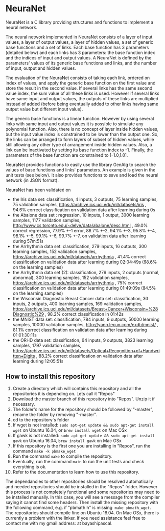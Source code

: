 # NeuraNet
NeuraNet is a C library providing structures and functions to implement a neural network.

The neural network implemented in NeuraNet consists of a layer of input values, a layer of output values, a layer of hidden values, a set of generic base functions and a set of links. Each base function has 3 parameters (detailed below) and each links has 3 parameters: the base function index and the indices of input and output values. A NeuraNet is defined by the parameters' values of its generic base functions and links, and the number of input, output and hidden values.

The evaluation of the NeuraNet consists of taking each link, ordered on index of values, and apply the generic base function on the first value and store the result in the second value. If several links has the same second value index, the sum value of all these links is used. However if several links have same input and output values, the outputs of these links are multiplied instead of added (before being eventually added to other links having same output value but different input value).

The generic base functions is a linear function. However by using several links with same input and output values it is possible to simulate any polynomial function. Also, there is no concept of layer inside hidden values, but the input value index is constrained to be lower than the output one. So, the links can be arranged to form layers of subset of hidden values, while still allowing any other type of arrangement inside hidden values. Also, a link can be inactivated by setting its base function index to -1. Finally, the parameters of the base function are constrained to [-1.0,1.0].

NeuraNet provides functions to easily use the library GenAlg to search the values of base functions and links' parameters. An example is given in the unit tests (see below). It also provides functions to save and load the neural network (in JSON format).

NeuraNet has been validated on 
* the Iris data set: classification, 4 inputs, 3 outputs, 75 learning samples, 75 validation samples, https://archive.ics.uci.edu/ml/datasets/iris , 94.6% correct classification on validation data after learning during 0s 
* the Abalone data set : regression, 10 inputs, 1 output, 3000 learning samples, 1177 validation samples, http://www.cs.toronto.edu/~delve/data/abalone/desc.html , 49.0% correct regression, 77.9% +-1 error, 88.7% +-2, 94.1% +-3, 95.8% +-4, 98.1% +-5, 99.1% +-6, 99.7% +-7, on validation data after learning during 57m:51s 
* the Arrhythmia data set: classification, 279 inputs, 16 outputs, 300 learning samples, 152 validation samples, https://archive.ics.uci.edu/ml/datasets/arrhythmia , 41.4% correct classification on validation data after learning during 02:04:49s (68.6% on the learning samples)
* the Arrhythmia data set (2): classification, 279 inputs, 2 outputs (normal, abnormal), 300 learning samples, 152 validation samples, https://archive.ics.uci.edu/ml/datasets/arrhythmia , 75% correct classification on validation data after learning during 01:49:09s (84.5% on the learning samples)
* the Wisconsin Diagnostic Breast Cancer data set: classification, 30 inputs, 2 outputs, 400 learning samples, 169 validation samples, https://archive.ics.uci.edu/ml/datasets/Breast+Cancer+Wisconsin+%28Diagnostic%29 , 98.2% correct classification in 01:42s
* the MNIST data set: classification, 784 inputs, 9 outputs, 50000 learning samples, 10000 validation samples,  http://yann.lecun.com/exdb/mnist/ , 81.1% correct classification on validation data after learning during 01:01:30:11s
* the ORHD data set: classification, 64 inputs, 9 outputs, 3823 learning samples, 1797 validation samples, https://archive.ics.uci.edu/ml/datasets/Optical+Recognition+of+Handwritten+Digits , 88.2% correct classification on validation data after learning during 12:05:51s

## How to install this repository
1) Create a directory which will contains this repository and all the repositories it is depending on. Lets call it "Repos"
2) Download the master branch of this repository into "Repos". Unzip it if necessary.
3) The folder's name for the repository should be followed by "-master", rename the folder by removing "-master".
4) cd to the repository's folder
5) If wget is not installed: ```sudo apt-get update && sudo apt-get install wget``` on Ubuntu 16.04, or ```brew install wget``` on Mac OSx
6) If gawk is not installed: ```sudo apt-get update && sudo apt-get install gawk```  on Ubuntu 16.04, ```brew install gawk``` on Mac OSx
7) If this repository is the first one you are installing in "Repos", run the command ```make -k pbmake_wget```
8) Run the command ```make``` to compile the repository. 
9) Eventually, run the command ```main``` to run the unit tests and check everything is ok.
10) Refer to the documentation to learn how to use this repository.

The dependancies to other repositories should be resolved automatically and needed repositories should be installed in the "Repos" folder. However this process is not completely functional and some repositories may need to be installed manually. In this case, you will see a message from the compiler saying it cannot find some headers. Then install the missing repository with the following command, e.g. if "pbmath.h" is missing: ```make pbmath_wget```. The repositories should compile fine on Ubuntu 16.04. On Mac OSx, there is currently a problem with the linker.
If you need assistance feel free to contact me with my gmail address: at bayashipascal.
